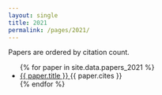 ```yaml
---
layout: single
title: 2021
permalink: /pages/2021/
---
```


<span>Papers are ordered by citation count.</span>

<ul>
    {% for paper in site.data.papers_2021 %}
      <li>
        <a href="{{ paper.url }}">
            {{ paper.title }}
        </a> {{ paper.cites }}
      </li>
    {% endfor %}
</ul>

